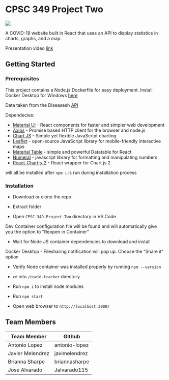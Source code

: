 # CPSC 349 Project Two

![](https://raw.githubusercontent.com/antonio-lopez/cpsc-349-project-two/main/covid-tracker/src/img/screenshot.jpg)

A COVID-19 website built in React that uses an API to display statistics in charts, graphs, and a map.

Presentation video [link](https://youtu.be/8Y6CoHjQXyM)

## Getting Started

### Prerequisites 

This project contains a Node.js Dockerfile for easy deployment. Install Docker Desktop for Windows [here](https://hub.docker.com/editions/community/docker-ce-desktop-windows)

Data taken from the Diseasesh [API](https://disease.sh/docs/#/COVID-19%3A%20Worldometers/get_v3_covid_19_countries)

Dependecies:

* [Material UI](https://www.npmjs.com/package/@material-ui/core) - React components for faster and simpler web development
* [Axios](https://www.npmjs.com/package/axios) - Promise based HTTP client for the browser and node.js
* [Chart JS](https://www.chartjs.org/) - Simple yet flexible JavaScript charting
* [Leaflet](https://www.npmjs.com/package/leaflet) - open-source JavaScript library for mobile-friendly interactive maps
* [Material Table](https://www.npmjs.com/package/material-table) - simple and powerful Datatable for React
* [Numeral](https://www.npmjs.com/package/numeral) - javascript library for formatting and manipulating numbers
* [React-Chartjs-2](https://www.npmjs.com/package/react-chartjs-2) - React wrapper for Chart.js 2

will all be installed after `npm i` is run during installation process


### Installation

* Download or clone the repo

* Extract folder

* Open `CPSC-349-Project-Two` directory in VS Code 

Dev Container configuration file will be found and will automatically give you the option to "Reopen in Container"

* Wait for Node JS container dependencies to download and install

Docker Desktop - Filesharing notification will pop up. Choose the "Share it" option

* Verify Node container was installed properly by running `npm --version`

* `cd` into `/covid-tracker` directory

* Run `npm i` to install node modules

* Run `npm start`

* Open web browser to `http://localhost:3000/`


## Team Members

Team Member | Github
------------ | -------------
Antonio Lopez | antonio-lopez
Javier Melendrez | javimelendrez
Brianna Sharpe | briannasharpe
Jose Alvarado | Jalvarado115
